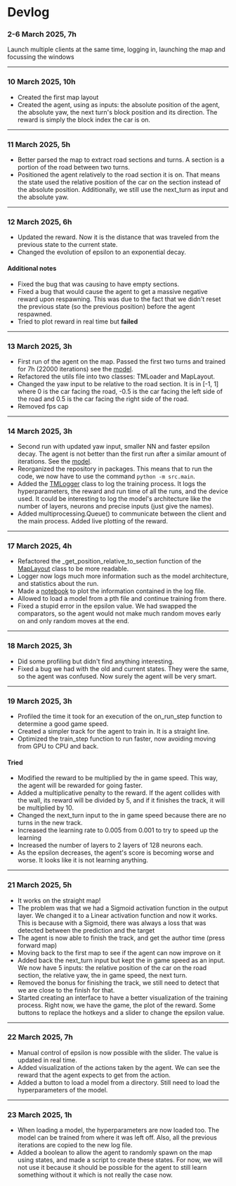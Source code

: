 # Devlog

### 2-6 March 2025, 7h

Launch multiple clients at the same time, logging in, launching the map and focussing the windows

---

### 10 March 2025, 10h

- Created the first map layout
- Created the agent, using as inputs: the absolute position of the agent, the absolute yaw, the next turn's block position and its direction. The reward is simply the block index the car is on.

---

### 11 March 2025, 5h

- Better parsed the map to extract road sections and turns. A section is a portion of the road between two turns.
- Positioned the agent relatively to the road section it is on. That means the state used the relative position of the car on the section instead of the absolute position. Additionally, we still use the next_turn as input and the absolute yaw.

---

### 12 March 2025, 6h

- Updated the reward. Now it is the distance that was traveled from the previous state to the current state.
- Changed the evolution of epsilon to an exponential decay.

#### Additional notes

- Fixed the bug that was causing to have empty sections.
- Fixed a bug that would cause the agent to get a massive negative reward upon respawning. This was due to the fact that we didn't reset the previous state (so the previous position) before the agent respawned.
- Tried to plot reward in real time but **failed**

---

### 13 March 2025, 3h

- First run of the agent on the map. Passed the first two turns and trained for 7h (22000 iterations) see the [model](models/1st_run_13_03.pth).
- Refactored the utils file into two classes: TMLoader and MapLayout.
- Changed the yaw input to be relative to the road section. It is in [-1, 1] where 0 is the car facing the road, -0.5 is the car facing the left side of the road and 0.5 is the car facing the right side of the road.
- Removed fps cap

---

### 14 March 2025, 3h

- Second run with updated yaw input, smaller NN and faster epsilon decay. The agent is not better than the first run after a similar amount of iterations. See the [model](models/2nd_run_14_03.pth).
- Reorganized the repository in packages. This means that to run the code, we now have to use the command `python -m src.main`.
- Added the [TMLogger](src/utils/tm_logger.py) class to log the training process. It logs the hyperparameters, the reward and run time of all the runs, and the device used. It could be interesting to log the model's architecture like the number of layers, neurons and precise inputs (just give the names).
- Added multiprocessing.Queue() to communicate between the client and the main process. Added live plotting of the reward.

---

### 17 March 2025, 4h

- Refactored the _get_position_relative_to_section function of the [MapLayout](src/map_interaction/map_layout.py) class to be more readable.
- Logger now logs much more information such as the model architecture, and statistics about the run.
- Made a [notebook](src/utils/plot_stats.ipynb) to plot the information contained in the log file.
- Allowed to load a model from a pth file and continue training from there.
- Fixed a stupid error in the epsilon value. We had swapped the comparators, so the agent would not make much random moves early on and only random moves at the end.

---

### 18 March 2025, 3h

- Did some profiling but didn't find anything interesting.
- Fixed a bug we had with the old and current states. They were the same, so the agent was confused. Now surely the agent will be very smart.

---

### 19 March 2025, 3h

- Profiled the time it took for an execution of the on_run_step function to determine a good game speed.
- Created a simpler track for the agent to train in. It is a straight line.
- Optimized the train_step function to run faster, now avoiding moving from GPU to CPU and back.

#### Tried

- Modified the reward to be multiplied by the in game speed. This way, the agent will be rewarded for going faster.
- Added a multiplicative penalty to the reward. If the agent collides with the wall, its reward will be divided by 5, and if it finishes the track, it will be multiplied by 10.
- Changed the next_turn input to the in game speed because there are no turns in the new track.
- Increased the learning rate to 0.005 from 0.001 to try to speed up the learning
- Increased the number of layers to 2 layers of 128 neurons each.
- As the epsilon decreases, the agent's score is becoming worse and worse. It looks like it is not learning anything.

---

### 21 March 2025, 5h

- It works on the straight map!
- The problem was that we had a Sigmoid activation function in the output layer. We changed it to a Linear activation function and now it works. This is because with a Sigmoid, there was always a loss that was detected between the prediction and the target
- The agent is now able to finish the track, and get the author time (press forward map)
- Moving back to the first map to see if the agent can now improve on it
- Added back the next_turn input but kept the in game speed as an input. We now have 5 inputs: the relative position of the car on the road section, the relative yaw, the in game speed, the next turn.
- Removed the bonus for finishing the track, we still need to detect that we are close to the finish for that.
- Started creating an interface to have a better visualization of the training process. Right now, we have the game, the plot of the reward. Some buttons to replace the hotkeys and a slider to change the epsilon value.

---

### 22 March 2025, 7h

- Manual control of epsilon is now possible with the slider. The value is updated in real time.
- Added visualization of the actions taken by the agent. We can see the reward that the agent expects to get from the action.
- Added a button to load a model from a directory. Still need to load the hyperparameters of the model.

---

### 23 March 2025, 1h

- When loading a model, the hyperparameters are now loaded too. The model can be trained from where it was left off. Also, all the previous iterations are copied to the new log file.
- Added a boolean to allow the agent to randomly spawn on the map using states, and made a script to create these states. For now, we will not use it because it should be possible for the agent to still learn something without it which is not really the case now.